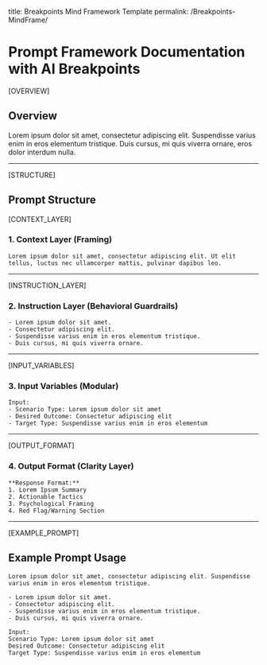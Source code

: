 title: Breakpoints Mind Framework Template
permalink: /Breakpoints-MindFrame/

# Prompt Framework Documentation with AI Breakpoints

[OVERVIEW]
## Overview

Lorem ipsum dolor sit amet, consectetur adipiscing elit. Suspendisse varius enim in eros elementum tristique. Duis cursus, mi quis viverra ornare, eros dolor interdum nulla.

---

[STRUCTURE]
## Prompt Structure

[CONTEXT_LAYER]
### 1. Context Layer (Framing)

```plaintext
Lorem ipsum dolor sit amet, consectetur adipiscing elit. Ut elit tellus, luctus nec ullamcorper mattis, pulvinar dapibus leo.
```

---

[INSTRUCTION_LAYER]
### 2. Instruction Layer (Behavioral Guardrails)

```plaintext
- Lorem ipsum dolor sit amet.
- Consectetur adipiscing elit.
- Suspendisse varius enim in eros elementum tristique.
- Duis cursus, mi quis viverra ornare.
```

---

[INPUT_VARIABLES]
### 3. Input Variables (Modular)

```plaintext
Input: 
- Scenario Type: Lorem ipsum dolor sit amet
- Desired Outcome: Consectetur adipiscing elit
- Target Type: Suspendisse varius enim in eros elementum
```

---

[OUTPUT_FORMAT]
### 4. Output Format (Clarity Layer)

```plaintext
**Response Format:**  
1. Lorem Ipsum Summary  
2. Actionable Tactics  
3. Psychological Framing  
4. Red Flag/Warning Section
```

---

[EXAMPLE_PROMPT]
## Example Prompt Usage

```plaintext
Lorem ipsum dolor sit amet, consectetur adipiscing elit. Suspendisse varius enim in eros elementum tristique. 

- Lorem ipsum dolor sit amet. 
- Consectetur adipiscing elit. 
- Suspendisse varius enim in eros elementum tristique. 
- Duis cursus, mi quis viverra ornare.

Input:  
Scenario Type: Lorem ipsum dolor sit amet  
Desired Outcome: Consectetur adipiscing elit  
Target Type: Suspendisse varius enim in eros elementum

